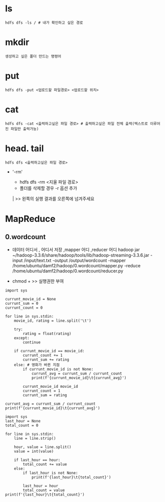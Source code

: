 
# ls 
    hdfs dfs -ls / # 내가 확인하고 싶은 경로 

# mkdir
    생성하고 싶은 폴더 만드는 명령어

# put
    hdfs dfs -put <업로드할 파일경로> <업로드할 위치>

# cat
    hdfs dfs -cat <출력하고싶은 파일 경로> # 출력하고싶은 파일 전체 출력(텍스트로 이루어진 파일만 출력가능)

# head. tail
    hdfs dfs <출력하고싶은 파일 경로>

- '-rm'
    - hdfs dfs -rm <지울 파일 경로>
    - 폴더를 삭제할 경우 -r 옵션 추가

    | >> 왼쪽의 실행 결과를 오른쪽에 넘겨주세요

# MapReduce

## 0.wordcount

- 데이터 어디서 , 어디서 저장 ,mapper 어디 ,reducer 어디
hadoop jar ~/hadoop-3.3.6/share/hadoop/tools/lib/hadoop-streaming-3.3.6.jar -input /input/text.txt -output /output/wordcount -mapper /home/ubuntu/damf2/hadoop/0.wordcount/mapper.py -reduce /home/ubuntu/damf2/hadoop/0.wordcount/reducer.py 

- chmod + >> 실행권한 부여


```shell
import sys

currunt_movie_id = None
currunt_sum = 0
currunt_count = 0

for line in sys.stdin:
    movie_id, rating = line.split('\t')

    try:
        rating = float(rating)
    except:
        continue

    if currunt_movie_id == movie_id:
        currunt_count += 1
        currunt_sum += rating
    else: # 영화가 바뀐 지점
        if currunt_movie_id is not None:
            currunt_avg = currunt_sum / currunt_count
            print(f'{currunt_movie_id}\t{currunt_avg}')

        currunt_movie_id movie_id
        currunt_count = 1
        currunt_sum = rating

currunt_avg = currunt_sum / currunt_count
print(f'{currunt_movie_id}\t{currunt_avg}')
```

```shell
import sys
last_hour = None
total_count = 0

for line in sys.stdin:
    line = line.strip()

    hour, value = line.split()
    value = int(value)

    if last_hour == hour:
        total_count += value
    else:
        if last_hour is not None:
            print(f'{last_hour}\t{total_count}')

        last_hour = hour
        total_count = value
print(f'{last_hour}\t{total_count}')
```